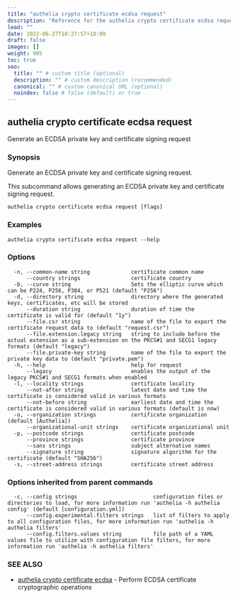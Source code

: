```yaml
---
title: "authelia crypto certificate ecdsa request"
description: "Reference for the authelia crypto certificate ecdsa request command."
lead: ""
date: 2022-06-27T18:27:57+10:00
draft: false
images: []
weight: 905
toc: true
seo:
  title: "" # custom title (optional)
  description: "" # custom description (recommended)
  canonical: "" # custom canonical URL (optional)
  noindex: false # false (default) or true
---
```


## authelia crypto certificate ecdsa request

Generate an ECDSA private key and certificate signing request

### Synopsis

Generate an ECDSA private key and certificate signing request.

This subcommand allows generating an ECDSA private key and certificate signing request.

```
authelia crypto certificate ecdsa request [flags]
```

### Examples

```
authelia crypto certificate ecdsa request --help
```

### Options

```
  -n, --common-name string             certificate common name
      --country strings                certificate country
  -b, --curve string                   Sets the elliptic curve which can be P224, P256, P384, or P521 (default "P256")
  -d, --directory string               directory where the generated keys, certificates, etc will be stored
      --duration string                duration of time the certificate is valid for (default "1y")
      --file.csr string                name of the file to export the certificate request data to (default "request.csr")
      --file.extension.legacy string   string to include before the actual extension as a sub-extension on the PKCS#1 and SECG1 legacy formats (default "legacy")
      --file.private-key string        name of the file to export the private key data to (default "private.pem")
  -h, --help                           help for request
      --legacy                         enables the output of the legacy PKCS#1 and SECG1 formats when enabled
  -l, --locality strings               certificate locality
      --not-after string               latest date and time the certificate is considered valid in various formats
      --not-before string              earliest date and time the certificate is considered valid in various formats (default is now)
  -o, --organization strings           certificate organization (default [Authelia])
      --organizational-unit strings    certificate organizational unit
  -p, --postcode strings               certificate postcode
      --province strings               certificate province
      --sans strings                   subject alternative names
      --signature string               signature algorithm for the certificate (default "SHA256")
  -s, --street-address strings         certificate street address
```

### Options inherited from parent commands

```
  -c, --config strings                        configuration files or directories to load, for more information run 'authelia -h authelia config' (default [configuration.yml])
      --config.experimental.filters strings   list of filters to apply to all configuration files, for more information run 'authelia -h authelia filters'
      --config.filters.values string          file path of a YAML values file to utilize with configuration file filters, for more information run 'authelia -h authelia filters'
```

### SEE ALSO

* [authelia crypto certificate ecdsa](authelia_crypto_certificate_ecdsa.md)	 - Perform ECDSA certificate cryptographic operations

